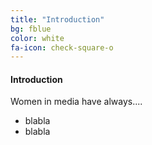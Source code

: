 ```yaml
---
title: "Introduction"
bg: fblue
color: white
fa-icon: check-square-o
---
```


#### Introduction

Women in media have always....

- blabla
- blabla
